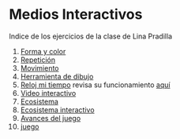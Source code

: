 # Medios Interactivos
Indice de los ejercicios de la clase de Lina Pradilla
1. [Forma y color](https://linapradilla.github.io/mediosInteractivos/01/)
2. [Repetición](https://linapradilla.github.io/mediosInteractivos/02/)
3. [Movimiento](https://linapradilla.github.io/mediosInteractivos/03/)
4. [Herramienta de dibujo](https://linapradilla.github.io/mediosInteractivos/04/)
5. [Reloj mi tiempo](https://linapradilla.github.io/mediosInteractivos/05/) revisa su funcionamiento [aquí](https://youtu.be/eiGE7GHg-EM)
6. [Video interactivo](https://linapradilla.github.io/mediosInteractivos/06/)
7. [Ecosistema](https://linapradilla.github.io/mediosInteractivos/07/)
8. [Ecosistema interactivo](https://linapradilla.github.io/mediosInteractivos/08/)
9. [Avances del juego](https://linapradilla.github.io/mediosInteractivos/juego/)
10. [juego](https://linapradilla.github.io/mediosInteractivos/juegoJugable/)
